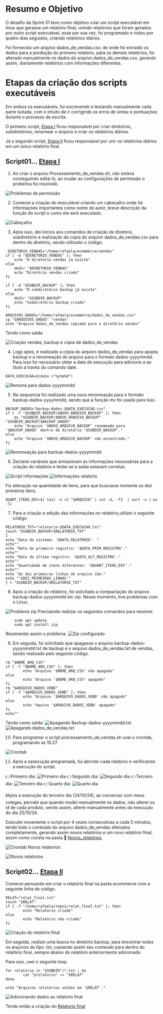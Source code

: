 # Resumo e Objetivo
O desafio da Sprint 01 teve como objetivo criar um script executável em linux que gerasse um relatório final, unindo relatórios que foram gerados por outro script executável, esse por sua vez, foi programado e rodou por quatro dias seguidos, criando relatórios diários.

Foi fornecido um arquivo dados_de_vendas.csv, de onde foi extraido os dados para a produção do primeiro relatório, para os demais relatórios, foi alterado manualmente os dados do arquivo dados_de_vendas.csv, gerando assim, diariamente relatórios com informações diferentes.

# Etapas da criação dos scripts executáveis
Em ambos os executáveis, fui escrevendo e testando manualmente cada parte isolada, com o intuito de ir corrigindo os erros de sintax e pontuações durante o processo de escrita.

O primeiro script, [Etapa I](../Desafio/Etapa-1) ficou responsável por criar diretórios, subdiretórios, renomear o arquivo e criar os relatórios diários.

Já o segundo script, [Etapa II](../Desafio/Etapa-2) ficou responsável por unir os relatórios diários em um único relatório final.

## Script01... [Etapa I](../Desafio/Etapa-1)

1. Ao criar o arquivo Processamento_de_vendas.sh, não estava conseguindo editá-lo, ao mudar as configurações de permissão o probelma foi resolvido. 

![Problemas de permissão](../Evidencias/Erro_permissao.jpg)

2. Comecei a criação do executável criando um cabeçalho onde há informações importantes como nome do autor, breve descrição da função do script e como ele será executado.

![Cabeçalho](../Evidencias/Cabecalho.jpg)

3. Após isso, dei inícios aos comandos de criação de diretório, subdiretório e realização da cópia do arquivo dados_de_vendas.csv para dentro do diretório, sendo utilizado o código:
```linux
 DIRETORIO_VENDAS="/home/rafaela/ecommerce/vendas"
if [ -d "$DIRETORIO_VENDAS" ]; then
    echo "O diretório vendas já existe"
else
    mkdir "$DIRETORIO_VENDAS"
    echo "Diretório vendas criado"
fi

if [ -d "$SUBDIR_BACKUP" ]; then
    echo "O subdiretório backup já existe"
else
    mkdir "$SUBDIR_BACKUP"
    echo "Subdiretório backup criado"
fi

ARQUIVOS_DADOS="/home/rafaela/ecommerce/dados_de_vendas.csv"
cp "$ARQUIVOS_DADOS" "vendas"
echo "Arquivo dados_de_vendas copiado para o diretório vendas"
```

Tendo como saída

![Criação vendas, backup e cópia de dados_de_vendas](../Evidencias/Criacao_dir_subdir_copia_dados.jpg)

4. Logo após, é realizado a cópia do arquivo dados_de_vendas para apasta backup e a renomeação do arquivo para o formato dados-yyyymmdd. Para isso foi necessário obter a data de execução para adicioná-a ao título a travéz do comando date.

```linux
DATA_EXECUCAO=$(date +"%y%m%d")
```
    
![Renome para dados-yyyymmdd](../Evidencias/Copia_para_backup.jpg)

5. Na sequencia foi realizado uma nova renomeação para o formato backup-dados-yyyymmdd, sendo que a função mv foi usada para isso.
```linux
BACKUP_DADOS="backup-dados-$DATA_EXECUCAO.csv"
if [ -f "$SUBDIR_BACKUP/$NOVO_ARQUIVO_BACKUP" ]; then
    mv "$SUBDIR_BACKUP/$NOVO_ARQUIVO_BACKUP" "$SUBDIR_BACKUP/$BACKUP_DADOS"
    echo "Arquivo '$NOVO_ARQUIVO_BACKUP' renomeado para '$BACKUP_DADOS' dentro do diretório '$SUBDIR_BACKUP'."
else
    echo "Arquivo '$NOVO_ARQUIVO_BACKUP' não encontrado."
fi 
```
![Renomeação para backup-dados-yyyymmdd](../Evidencias/Renomeando_backup-dados-yyyymmdd.jpg)
    
6. Declarei variáveis que armazenam as informações necessárias para a criação do relatório e testei se a saída estavam corretas.

![Script informações](../Evidencias/Script_informacao.jpg)
![Informações relatorio](../Evidencias/Informacoes_do_relatorio.jpg)


Fiz alteração na quantidade de itens, para que buscasse nomente os dez primeiros itens.
```
QUANT_ITENS_DIF=$( tail -n +2 "$ARQUIVO" | cut -d, -f2  | sort -u | wc -l)
```

7. Para a criação e adição das informações no relatório,utilizei o seguinte código:
``` 
RELATORIO_TXT="relatorio-$DATA_EXECUCAO.txt"
touch "$SUBDIR_BACKUP/$RELATORIO_TXT"
{
echo "Data do sistema: '$DATA_RELATORIO'. "
echo""
echo "Data do primeiro registro: '$DATA_PRIM_REGISTRO'."
echo""
echo "Data do último registro: '$DATA_ULT_REGISTRO'."
echo""
echo "Quantidade de itens diferentes: '$QUANT_ITENS_DIF'."
echo""
echo "As dez primeiras linhas do arquivo são:"
echo "'$DEZ_PRIMEIRAS_LINHAS'"
} > "$SUBDIR_BACKUP/$RELATORIO_TXT"
```
8. Após a criação do relatório, foi solicitado a compactação do arquivo backup-dados-yyyymmdd em zip. Nesse momento, tive problemas com o Linux.

![Problema zip](../Evidencias/Erro_zip.jpg)
 Precisando realizar os seguintes comandos para resolver.
```
    sudo apt update
    sudo apt install zip
```
Resolvendo assim o problema.
![Zip configurado](../Evidencias/Zipando_arquivo.jpg)

9. Em seguida, foi solicitado que apagasse o arquivo backup-dados-yyyymmdd.txt de backup e o arquivo dados_de_vendas.txt de vendas, sendo realizado pelo seguinte código.
```
rm "$NOME_ARQ_CSV"
if [ -f "$NOME_ARQ_CSV" ]; then
        echo "Arquivo '$NOME_ARQ_CSV' não apagado"
else
        echo "Arquivo '$NOME_ARQ_CSV' apagado"
fi
rm "$ARQUIVO_DADOS_VEND"
if [ -f "$ARQUIVO_DADOS_VEND" ]; then
        echo "Arquivo '$ARQUIVO_DADOS_VEND' não apagado"
else
        echo "Aquivo '$ARQUIVO_DADOS_VEND' apagado"
fi
echo""
```
Tendo como saída:
![Apagando Backup-dados-yyyymmdd.txt](../Evidencias/Apagando_backup-dados-yyyymmdd.jpg)
![Apagando dados_de_vendas.txt](../Evidencias/Apagando_dados_de_vendas.jpg)

10. Para programar o script processamento_de_vendas.sh usei o crontab, programando as 15:27.

![Crontab](../Evidencias/Agendamento_execucao.jpg)

11. Após a sexecução programada, fui abrindo cada relatorio e verificando a execução do script.

👉Primeiro dia:
![Primeiro dia](../Evidencias/Primeiro_dia_execucao.jpg)
👉Segundo dia:
![Segundo dia](../Evidencias/Segundo_dia_execucao.jpg)
👉Terceiro dia:
![Terceiro dia](../Evidencias/Terceiro_dia_execucao.jpg)
👉Quarto dia:
![Quarto dia](../Evidencias/Quarto_dia_execucao.jpg)

❗Após a execução do terceiro dia (24/10/24), ao conversar com meus colegas, percebi que quando mudei manualmente os dados, não alterei os id de cada produto, sendo assim, alterei manualmente antes da execução do dia 25/10/24.

Executei novamente o script por 4 vezes  consecutivas a cada 5 minutos, tendo todo o conteúdo do arquivo dados_de_vendas alterados completamente, gerando assim novos relatórios e um novo relatório final, assim como consta na pasta
📂 [Novos_relatórios](/Sprint%201/Evidencias/Novos_relatorios).

![Crontab Novos relatorios](../Evidencias/Novos_relatorios/Crontab_novos.jpg)

![Novos relatorios](../Evidencias/Novos_relatorios/Execucao_novos.jpg)


## Script02... [Etapa II](../Desafio/Etapa-2)

Comecei pensando em criar o relatório final na pasta ecommerce com a seguinte linha de código.
```
RELAT="relat_final.txt"
touch "$RELAT"
if [ -f "/home/rafaela/repo1/relat_final.txt" ]; then
        echo "Relatório criado"
else
        echo "Relatório não criado"
fi
```
![Criação do relatório final](../Evidencias/Script2_criacao_relatorio.jpg)

Em seguida, realizei uma busca no diretório backup, para encontrar todos os arquivos do tipo .txt, copiando assim seu conteudo para dentro do relatório final, sempre abaixo do relatório anteriormente adicionado.

Para isso, usei o seguinte loop.
```
for relatorio in "$SUBDIR"/*.txt ; do
        cat "$relatorio" >> "$RELAT"
done

echo "Arquivos relatorios unidos em '$RELAT'."
```
![Adicionando dados ao relatorio final](../Evidencias/Script2_dados_relatorio.jpg)

Tendo então a criação do 
[Relatorio final](/Sprint%201/Desafio/Etapa-2/relatorio_final.txt)